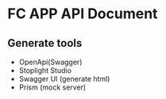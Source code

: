 # FC APP API Document

## Generate tools

* OpenApi(Swagger)
* Stoplight Studio
* Swagger UI (generate html)
* Prism (mock server)
